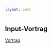 ```yaml
---
layout: post
---
```


## Input-Vortrag 
[Vortrag](https://solomon-lam.github.io/assets/presentation2.pdf)
